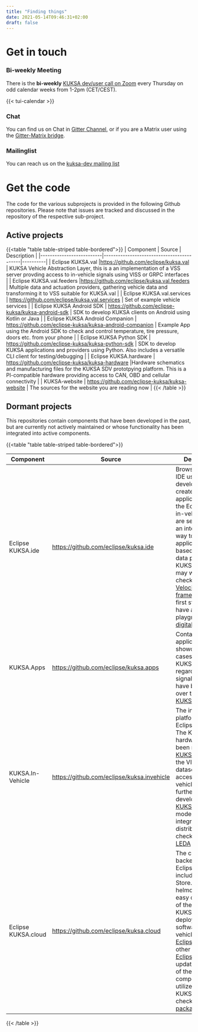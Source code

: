 ```yaml
---
title: "Finding things"
date: 2021-05-14T09:46:31+02:00
draft: false
---
```


# Get in touch

### Bi-weekly Meeting
There is the  **bi-weekly** [KUKSA dev/user call on Zoom](https://eclipse.zoom.us/j/87644929505?pwd=cTRpYklVaS9xYjlhMXRtbS9IN0FCQT09) every Thursday on odd calendar weeks from 1-2pm (CET/CEST). 

{{< tui-calendar >}}

### Chat
You can find us on Chat in [Gitter Channel](https://gitter.im/kuksa-val/community), or if you are a Matrix user using the [Gitter-Matrix bridge](https://matrix.to/#/#kuksa-val_community:gitter.im).

### Mailinglist 
You can reach us on the [kuksa-dev mailing list](https://accounts.eclipse.org/mailing-list/kuksa-dev)


# Get the code

The code for the various subprojects is provided in the following Github repositories. Please note that
issues are tracked and discussed in the repository of the respective sub-project.

## Active projects 
{{<table "table table-striped table-bordered">}}
| Component                | Source                                    | Description |
|--------------------------|-------------------------------------------|----------|
| Eclipse KUKSA.val        |https://github.com/eclipse/kuksa.val       | KUKSA Vehicle Abstraction Layer, this is a an implementation of a VSS server provding access to in-vehicle signals using VISS or GRPC interfaces  |
| Eclipse KUKSA.val.feeders        |https://github.com/eclipse/kuksa.val.feeders       | Multiple data and actuation providers, gathering vehicle data and transforming it to VSS suitable for KUKSA.val  |
| Eclipse KUKSA.val.services        | https://github.com/eclipse/kuksa.val.services       | Set of example vehicle services  |
| Eclipse KUKSA Android SDK        | https://github.com/eclipse-kuksa/kuksa-android-sdk  | SDK to develop KUKSA clients on Android using Kotlin or Java  |
| Eclipse KUKSA Android Companion        | https://github.com/eclipse-kuksa/kuksa-android-companion  | Example App using the Android SDK to check and control temperature, tire pressure, doors etc. from your phone  |
| Eclipse KUKSA Python SDK        | https://github.com/eclipse-kuksa/kuksa-python-sdk  | SDK to develop KUKSA applications and providers using Python. Also includes a versatile CLI client for testing/debugging  |
| Eclipse KUKSA.hardware   | https://github.com/eclipse-kuksa/kuksa-hardware |Hardware schematics and manufacturing files for the KUKSA SDV prototpying platform. This is a PI-compatible hardware providing access to CAN, OBD and cellular connectivity  |
| KUKSA-website            | https://github.com/eclipse-kuksa/kuksa-website  | The sources for the website you are reading now |
{{< /table >}}

## Dormant projects
This repositories contain components that have been developed in the past, but are currently not actively maintained or whose functionality has been integrated into active components.


 
{{<table "table table-striped table-bordered">}}

| Component                | Source                                     | Description |
|--------------------------|--------------------------------------------|----------|
| Eclipse KUKSA.ide        |  https://github.com/eclipse/kuksa.ide      |  Browser-based IDE used by developers to create applications for the Eclipse Kuksa in-vehicle. If you are searching for an integrated way to build applications based on vehicle data provided by KUKSA.val, you may want to check the [Velocitas framework](https://eclipse-velocitas.github.io/velocitas-docs/). As first step you can have a look at the playground from [digital auto](https://digitalauto.netlify.app/). | 
| KUKSA.Apps               | https://github.com/eclipse/kuksa.apps      | Contains applications to showcase use-cases of Eclipse KUKSA. Demos regarding vehicle signal access have been moved over to [KUKSA.val](https://github.com/eclipse/kuksa.val) |
| KUKSA.In-Vehicle         | https://github.com/eclipse/kuksa.invehicle | The in-vehicle platform of Eclipse Kuksa. The KUKSA hardware has been moved to [KUKSA.hardware](https://github.com/eclipse/kuksa.hardware), the VISS dataserver for accessing in-vehicle data is further developed in [KUKSA.val](https://github.com/eclipse/kuksa.val ). For a modern integrated SDV distribution check [Eclipse LEDA](https://eclipse-leda.github.io/leda/) | 
| Eclipse KUKSA.cloud      | https://github.com/eclipse/kuksa.cloud    | The cloud-backend of Eclipse KUKSA, including the App Store. Provides helmcharts for easy deployment of the KUKSA.cloud. For deploying software in a vehicle check [Eclipse Kanto](https://github.com/eclipse-kanto) or other pojects in [Eclipse SDV](https://sdv.eclipse.org/). For updated versions of the components utilized in KUKSA.cloud check [Eclipse IoT packages](https://github.com/eclipse/packages)  |
{{< /table >}}


